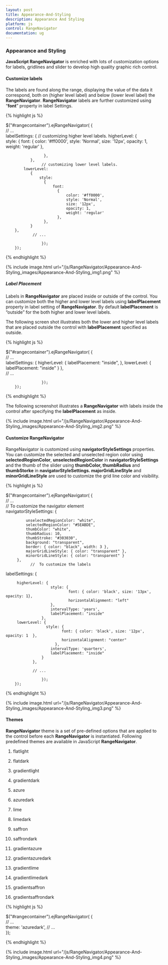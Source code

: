 ```yaml
---
layout: post
title: Appearance-And-Styling
description: Appearance And Styling
platform: js
control: RangeNavigator
documentation: ug
---
```


### Appearance and Styling

**JavaScript RangeNavigator** is enriched with lots of customization options for labels, gridlines and slider to develop high quality graphic rich control.

#### Customize labels

The labels are found along the range, displaying the value of the data it correspond, both on (higher level label) and below (lower level label) the **RangeNavigator**. **RangeNavigator** labels are further customized using “**font**” property in label Settings. 

{% highlight js %}


$("#rangecontainer").ejRangeNavigator(
               {   
                   // ...             
               labelSettings:
        {
           // customizing higher level labels.
            higherLevel:
               {                    
                   style:
                     {
                         font:
                          {
                              color: '#ff0000',
                              style: 'Normal',
                              size: '12px',
                              opacity: 1,
                              weight: 'regular'
                          },

                     },                 
               },
                    // customizing lower level labels.
            lowerLevel:
               {   
                   style:
                     {
                         font:
                           {
                               color: '#ff0000',
                               style: 'Normal',
                               size: '12px',
                               opacity: 1,
                               weight: 'regular'
                           },  
                     },   
               }
        },   
                // ...             

                    });
        });


{% endhighlight %}

{% include image.html url="/js/RangeNavigator/Appearance-And-Styling_images/Appearance-And-Styling_img1.png" %}


##### Label Placement

Labels in **RangeNavigator** are placed inside or outside of the control. You can customize both the higher and lower level labels using **labelPlacement** property in label setting of **RangeNavigator**. By default **labelPlacement** is “outside” for the both higher and lower level labels.

The following screen shot illustrates both the lower and higher level labels that are placed outside the control with **labelPlacement** specified as outside.

{% highlight js %}


$("#rangecontainer").ejRangeNavigator(
               {   
                   // ...             
          labelSettings: {
                    higherLevel:
                       {
                           labelPlacement: "inside",
                       },
                    lowerLevel:
                         {
                           labelPlacement: "inside"
                         }
                },             
                 // ...             

                    });
        });



{% endhighlight %}


The following screenshot illustrates a **RangeNavigator** with labels inside the control after specifying the **labelPlacement** as inside.



{% include image.html url="/js/RangeNavigator/Appearance-And-Styling_images/Appearance-And-Styling_img2.png" %}

#### Customize RangeNavigator

RangeNavigator is customized using **navigatorStyleSettings** properties. You can customize the selected and unselected region color using **selectedRegionColor**, **unselectedRegionColor** in **navigatorStyleSettings** and the thumb of the slider using **thumbColor, thumbRadius** and **thumbStorke** in **navigatorStyleSettings.  majorGridLineStyle** and **minorGridLineStyle**  are used to customize the grid line color and visibility.

{% highlight js %}


$("#rangecontainer").ejRangeNavigator(
               {   
                   // ...    
                   //  To customize the navigator element     
                  navigatorStyleSettings: {

             unselectedRegionColor: "white",
             selectedRegionColor: "#5EABDE",
             thumbColor: "white",
             thumbRadius: 10,
             thumbStroke: "#303030",
             background: "transparent",
             border: { color: "black", width: 3 },
             majorGridLineStyle: { color: "transparent" },
             minorGridLineStyle: { color: "transparent" }
         },
               //  To customize the labels
   labelSettings: {

         higherLevel: {
                        style: {
                                font: { color: 'black', size: '13px', opacity: 1}, 
                                horizontalAlignment: "left"
                        },
                        intervalType: 'years',
                        labelPlacement: "inside"
                    },
         lowerLevel: {
                      style: { 
                             font: { color: 'black', size: '12px', opacity: 1  },  
                             horizontalAlignment: "center"
                          },
                        intervalType: 'quarters',
                        labelPlacement: "inside"
                    }
                },

                // ...             

                    });
        });



{% endhighlight %}



{% include image.html url="/js/RangeNavigator/Appearance-And-Styling_images/Appearance-And-Styling_img3.png" %}

#### Themes

**RangeNavigator** theme is a set of pre-defined options that are applied to the control before each **RangeNavigator** is instantiated. Following predefined themes are available in JavaScript **RangeNavigator**.

1. flatlight                  

2. flatdark                  

3. gradientlight           

4. gradientdark           

5. azure                      

6. azuredark               

7. lime 

8. limedark

9. saffron

10. saffrondark

11. gradientazure

12. gradientazuredark

13. gradientlime

14. gradientlimedark

15. gradientsaffron

16. gradientsaffrondark


{% highlight js %}


$("#rangecontainer").ejRangeNavigator(
               {   
                   // ...              
                      theme: 'azuredark',
                   // ...             
               });


{% endhighlight %}



{% include image.html url="/js/RangeNavigator/Appearance-And-Styling_images/Appearance-And-Styling_img4.png" %}
